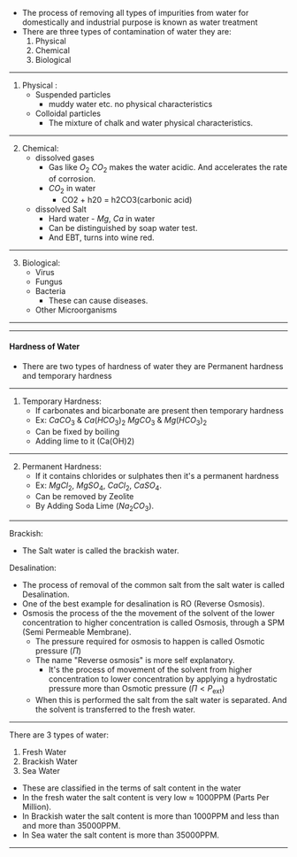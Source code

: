 - The process of removing all types of impurities from water for domestically and industrial purpose is known as water treatment
- There are three types of contamination of water they are: 
	1. Physical
	2. Chemical
	3. Biological
---
1. Physical :
	- Suspended particles
		- muddy water etc. no physical characteristics 
	- Colloidal particles
		- The mixture of chalk and water physical characteristics. 
---
2. Chemical: 
	- dissolved gases
		- Gas like $O_2$ $CO_2$ makes the water acidic. And accelerates the rate of corrosion.
		- $CO_2$ in water
			- CO2 + h20 = h2CO3(carbonic acid) 
	- dissolved Salt
		- Hard water - $Mg$, $Ca$ in water 
		- Can be distinguished by soap water test.
		- And EBT, turns into wine red.
---
3. Biological:
	- Virus
	- Fungus
	- Bacteria
		- These can cause diseases.
	- Other Microorganisms 
-----
---
#### Hardness of Water
- There are two types of hardness of water they are Permanent hardness and temporary hardness
---
1. Temporary Hardness:
	- If carbonates and bicarbonate are present then temporary hardness
	- Ex: $CaCO_3$ & $Ca(HCO_3)_2$ $MgCO_3$ & $Mg(HCO_3)_2$ 
	- Can be fixed by boiling
	- Adding lime to it (Ca(OH)2)
---
2. Permanent Hardness:
	- If it contains chlorides or sulphates then it's a permanent hardness
	- Ex: $MgCl_2$, $MgSO_4$, $CaCl_2$, $CaSO_4$.
	- Can be removed by Zeolite
	- By Adding Soda Lime ($Na_2CO_3$).
---
Brackish:
- The Salt water is called the brackish water.

Desalination:
- The process of removal of the common salt from the salt water is called Desalination.
- One of the best example for desalination is RO (Reverse Osmosis).
- Osmosis the process of the the movement of the solvent of the lower concentration to higher concentration is called Osmosis, through a SPM (Semi Permeable Membrane).
	- The pressure required for osmosis to happen is called Osmotic pressure ($\Pi$)
	- The name "Reverse osmosis" is more self explanatory.
		- It's the process of movement of the solvent from higher concentration to lower concentration by applying a hydrostatic pressure more than Osmotic pressure ($\Pi < P_{\text{ext}}$)
	- When this is performed the salt from the salt water is separated. And the solvent is transferred to the fresh water.
---
There are 3 types of water:
1. Fresh Water
2. Brackish Water
3. Sea Water
-  These are classified in the terms of salt content in the water
- In the fresh water the salt content is very low $\approx$ 1000PPM (Parts Per Million). 
- In Brackish water the salt content is more than 1000PPM and less than and more than 35000PPM.
- In Sea water the salt content is more than 35000PPM.
---

